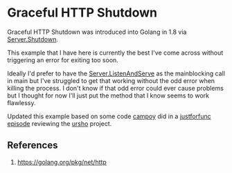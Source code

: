 # Graceful HTTP Shutdown

Graceful HTTP Shutdown was introduced into Golang in 1.8 via [Server.Shutdown](https://golang.org/pkg/net/http/#Server.Shutdown).

This example that I have here is currently the best I've come across without triggering an error for exiting too soon. 

Ideally I'd prefer to have the [Server.ListenAndServe](https://golang.org/pkg/net/http/#Server.ListenAndServe) as the mainblocking call in main but I've struggled to get that working without the odd error when killing the process. I don't know if that odd error could ever cause problems but I thought for now I'll just put the method that I know seems to work flawlessy. 

Updated this example based on some code [campoy](https://github.com/campoy) did in a [justforfunc episode](https://www.youtube.com/watch?v=SWKuYLqouIY&list=PL64wiCrrxh4Jisi7OcCJIUpguV_f5jGnZ&index=3) reviewing the [ursho](https://github.com/douglasmakey/ursho) project. 

## References

1. https://golang.org/pkg/net/http